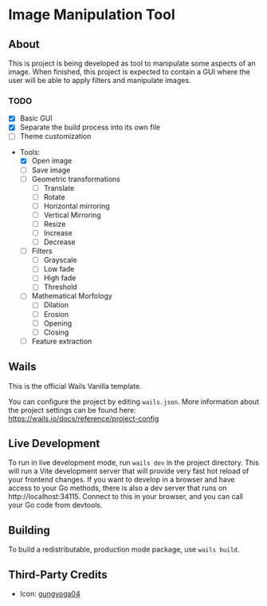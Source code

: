 # Image Manipulation Tool

## About

This is project is being developed as tool to manipulate some aspects of an image. When finished, this project is 
expected to contain a GUI where the user will be able to apply filters and manipulate images.

### TODO


- [X] Basic GUI
- [X] Separate the build process into its own file
- [ ] Theme customization
- Tools:
  - [X] Open image
  - [ ] Save image
  - [ ] Geometric transformations
    - [ ] Translate
    - [ ] Rotate
    - [ ] Horizontal mirroring
    - [ ] Vertical Mirroring
    - [ ] Resize
    - [ ] Increase
    - [ ] Decrease
  - [ ] Filters
    - [ ] Grayscale
    - [ ] Low fade
    - [ ] High fade
    - [ ] Threshold
  - [ ] Mathematical Morfology
    - [ ] Dilation
    - [ ] Erosion
    - [ ] Opening
    - [ ] Closing
  - [ ] Feature extraction

## Wails

This is the official Wails Vanilla template.

You can configure the project by editing `wails.json`. More information about the project settings can be found
here: https://wails.io/docs/reference/project-config

## Live Development

To run in live development mode, run `wails dev` in the project directory. This will run a Vite development
server that will provide very fast hot reload of your frontend changes. If you want to develop in a browser
and have access to your Go methods, there is also a dev server that runs on http://localhost:34115. Connect
to this in your browser, and you can call your Go code from devtools.

## Building

To build a redistributable, production mode package, use `wails build`.


## Third-Party Credits

- Icon: [gungyoga04](https://www.freepik.com/icon/photo-editing_11733564#fromView=search&page=1&position=2&uuid=e2847c72-38a2-4956-9f91-8eb5996069df)